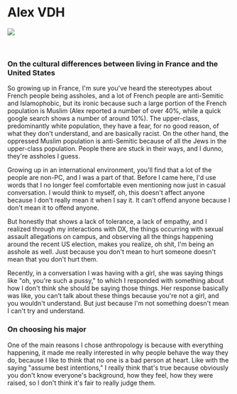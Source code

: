 # Alex VDH

![](IMG_3576.png)

<br>

### On the cultural differences between living in France and the United States

So growing up in France, I'm sure you've heard the stereotypes about French people being assholes, and a lot of French people are anti-Semitic and Islamophobic, but its ironic because such a large portion of the French population is Muslim (Alex reported a number of over 40%, while a quick google search shows a number of around 10%). The upper-class, predominantly white population, they have a fear, for no good reason, of what they don't understand, and are basically racist. On the other hand, the oppressed Muslim population is anti-Semitic because of all the Jews in the upper-class population. People there are stuck in their ways, and I dunno, they're assholes I guess. 

Growing up in an international environment, you'll find that a lot of the people are non-PC, and I was a part of that. Before I came here, I'd use words that I no longer feel comfortable even mentioning now just in casual conversation. I would think to myself, oh, this doesn't affect anyone because I don't really mean it when I say it. It can't offend anyone because I don't mean it to offend anyone. 

But honestly that shows a lack of tolerance, a lack of empathy, and I realized through my interactions with DX, the things occurring with sexual assault allegations on campus, and observing all the things happening around the recent US election, makes you realize, oh shit, I'm being an asshole as well. Just because you don't mean to hurt someone doesn't mean that you don't hurt them. 

Recently, in a conversation I was having with a girl, she was saying things like "oh, you're such a pussy," to which I responded with something about how I don't think she should be saying those things. Her response basically was like, you can't talk about these things because you're not a girl, and you wouldn't understand. But just because I'm not something doesn't mean I can't try and understand. 

### On choosing his major

One of the main reasons I chose anthropology is because with everything happening, it made me really interested in why people behave the way they do, because I like to think that no one is a bad person at heart. Like with the saying "assume best intentions," I really think that's true because obviously you don't know everyone's background, how they feel, how they were raised, so I don't think it's fair to really judge them. 

